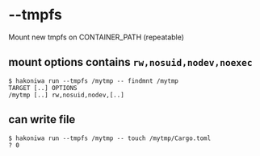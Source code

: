 # --tmpfs

Mount new tmpfs on CONTAINER_PATH (repeatable)

## mount options contains `rw,nosuid,nodev,noexec`

```console
$ hakoniwa run --tmpfs /mytmp -- findmnt /mytmp
TARGET [..] OPTIONS
/mytmp [..] rw,nosuid,nodev,[..]

```

## can write file

```console
$ hakoniwa run --tmpfs /mytmp -- touch /mytmp/Cargo.toml
? 0
```
